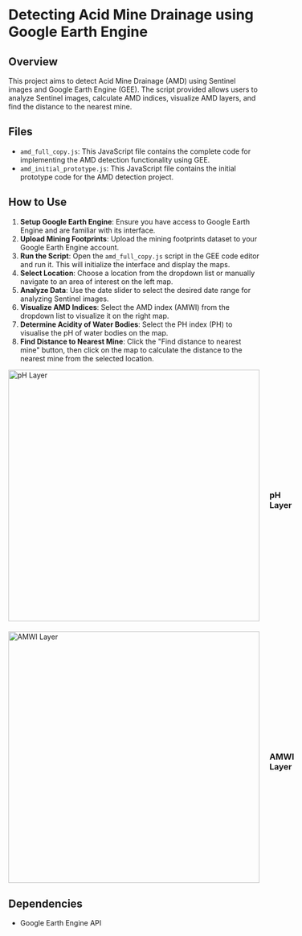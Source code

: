 # Detecting Acid Mine Drainage using Google Earth Engine

## Overview
This project aims to detect Acid Mine Drainage (AMD) using Sentinel images and Google Earth Engine (GEE). The script provided allows users to analyze Sentinel images, calculate AMD indices, visualize AMD layers, and find the distance to the nearest mine.

## Files
- `amd_full_copy.js`: This JavaScript file contains the complete code for implementing the AMD detection functionality using GEE.
- `amd_initial_prototype.js`: This JavaScript file contains the initial prototype code for the AMD detection project.

## How to Use
1. **Setup Google Earth Engine**: Ensure you have access to Google Earth Engine and are familiar with its interface.
2. **Upload Mining Footprints**: Upload the mining footprints dataset to your Google Earth Engine account.
3. **Run the Script**: Open the `amd_full_copy.js` script in the GEE code editor and run it. This will initialize the interface and display the maps.
4. **Select Location**: Choose a location from the dropdown list or manually navigate to an area of interest on the left map.
5. **Analyze Data**: Use the date slider to select the desired date range for analyzing Sentinel images.
6. **Visualize AMD Indices**: Select the AMD index (AMWI) from the dropdown list to visualize it on the right map.
7. **Determine Acidity of Water Bodies**: Select the PH index (PH) to visualise the pH of water bodies on the map.
8. **Find Distance to Nearest Mine**: Click the "Find distance to nearest mine" button, then click on the map to calculate the distance to the nearest mine from the selected location.

<div style="display: flex; align-items: center; margin-bottom: 20px;">
    <img src="https://github.com/pranavjoe06/Acid-Mine-Drainage/assets/139887901/e49cc134-c2f7-4914-a1f7-989ac4bad4ce" alt="pH Layer" width="500" style="margin-right: 20px;">
    <div>
        <h3 style="margin-bottom: 5px;"><b>pH Layer</b></h3>
    </div>
</div>

<div style="display: flex; align-items: center; margin-bottom: 20px;">
    <img src="https://github.com/pranavjoe06/Acid-Mine-Drainage/assets/139887901/2e7c235c-f66f-49b4-b907-be3d3d65f161" alt="AMWI Layer" width="500" style="margin-right: 20px;">
    <div>
        <h3 style="margin-bottom: 5px;"><b>AMWI Layer</b></h3>
    </div>
</div>


## Dependencies
- Google Earth Engine API


